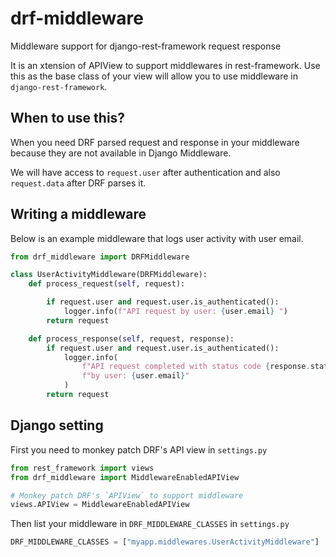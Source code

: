 # drf-middleware
Middleware support for django-rest-framework request response

It is an xtension of APIView to support middlewares in rest-framework. Use this as the base class of your view will allow you to use middleware in
`django-rest-framework`.

## When to use this?

  When you need DRF parsed request and response in your middleware because
  they are not available in Django Middleware.

  We will have access to `request.user` after authentication and also `request.data` after DRF parses it.


## Writing a middleware
Below is an example middleware that logs user activity with user email.
```python
from drf_middleware import DRFMiddleware

class UserActivityMiddleware(DRFMiddleware):
    def process_request(self, request):

        if request.user and request.user.is_authenticated():
            logger.info(f"API request by user: {user.email} ")
        return request

    def process_response(self, request, response):
        if request.user and request.user.is_authenticated():
            logger.info(
                f"API request completed with status code {response.status_code}"
                f"by user: {user.email}"
            )
        return request
```

## Django setting

First you need to monkey patch DRF's API view in `settings.py`

```python
from rest_framework import views
from drf_middleware import MiddlewareEnabledAPIView

# Monkey patch DRF's `APIView` to support middleware
views.APIView = MiddlewareEnabledAPIView
```

Then list your middleware in `DRF_MIDDLEWARE_CLASSES` in `settings.py`

```python
DRF_MIDDLEWARE_CLASSES = ["myapp.middlewares.UserActivityMiddleware"]
```

